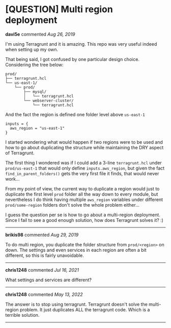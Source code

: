 # [QUESTION] Multi region deployment

**davi5e** commented *Aug 26, 2019*

I'm using Terragrunt and it is amazing. This repo was very useful indeed when setting up my own.

That being said, I got confused by one particular design choice. Considering the tree below:
```
prod/
├── terragrunt.hcl
└── us-east-1/
    └── prod/
        ├── mysql/
        │   └── terragrunt.hcl
        └── webserver-cluster/
            └── terragrunt.hcl
```

And the fact the region is defined one folder level above `us-east-1`
```
inputs = {
  aws_region = "us-east-1"
}
```

I started wondering what would happen if two regions were to be used and how to go about duplicating the structure while maintaining the DRY aspect of Terragrunt.

The first thing I wondered was if I could add a 3-line `terragrunt.hcl` under `prod/us-east-1` that would only define `inputs.aws_region`, but given the fact `find_in_parent_folders()` gets the very first file it finds, that would never work...

From my point of view, the current way to duplicate a region would just to duplicate the first level `prod` folder all the way down to every module, but nevertheless I do think having multiple `aws_region` variables under different `prod/some-region` folders don't solve the whole problem either...

I guess the question per se is how to go about a multi-region deployment. Since I fail to see a good enough solution, how does Terragrunt solves it? :)
<br />
***


**brikis98** commented *Aug 29, 2019*

To do multi region, you duplicate the folder structure from `prod/<region>` on down. The settings and even services in each region are often a bit different, so this is fairly unavoidable.
***

**chris1248** commented *Jul 16, 2021*

What settings and services are different?
***

**chris1248** commented *May 13, 2022*

The answer is to stop using terragrunt. Terragrunt doesn't solve the multi-region problem. It just duplicates ALL the terragrunt code. Which is a terrible solution.
***

